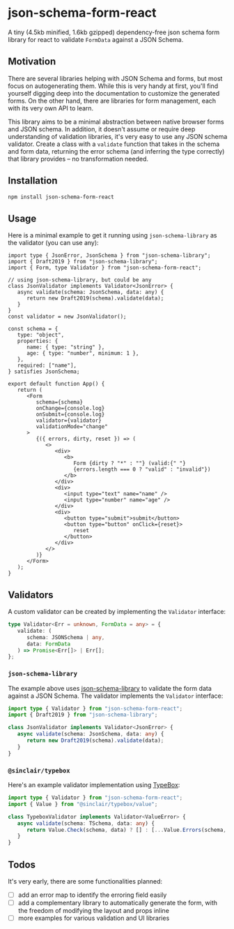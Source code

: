 # json-schema-form-react

A tiny (4.5kb minified, 1.6kb gzipped) dependency-free json schema form library for react to validate `FormData` against a JSON Schema.

## Motivation

There are several libraries helping with JSON Schema and forms, but most focus on autogenerating them. While this is very handy at first, you'll find yourself digging deep into the documentation to customize the generated forms. On the other hand, there are libraries for form management, each with its very own API to learn.

This library aims to be a minimal abstraction between native browser forms and JSON schema. In addition, it doesn't assume or require deep understanding of validation libraries, it's very easy to use any JSON schema validator. Create a class with a `validate` function that takes in the schema and form data, returning the error schema (and inferring the type correctly) that library provides – no transformation needed.

## Installation

```bash
npm install json-schema-form-react
```

## Usage

Here is a minimal example to get it running using `json-schema-library` as the validator (you can use any):

```tsx
import type { JsonError, JsonSchema } from "json-schema-library";
import { Draft2019 } from "json-schema-library";
import { Form, type Validator } from "json-schema-form-react";

// using json-schema-library, but could be any
class JsonValidator implements Validator<JsonError> {
   async validate(schema: JsonSchema, data: any) {
      return new Draft2019(schema).validate(data);
   }
}
const validator = new JsonValidator();

const schema = {
   type: "object",
   properties: {
      name: { type: "string" },
      age: { type: "number", minimum: 1 },
   },
   required: ["name"],
} satisfies JsonSchema;

export default function App() {
   return (
      <Form
         schema={schema}
         onChange={console.log}
         onSubmit={console.log}
         validator={validator}
         validationMode="change"
      >
         {({ errors, dirty, reset }) => (
            <>
               <div>
                  <b>
                     Form {dirty ? "*" : ""} (valid:{" "}
                     {errors.length === 0 ? "valid" : "invalid"})
                  </b>
               </div>
               <div>
                  <input type="text" name="name" />
                  <input type="number" name="age" />
               </div>
               <div>
                  <button type="submit">submit</button>
                  <button type="button" onClick={reset}>
                     reset
                  </button>
               </div>
            </>
         )}
      </Form>
   );
}
```

## Validators

A custom validator can be created by implementing the `Validator` interface:

```ts
type Validator<Err = unknown, FormData = any> = {
   validate: (
      schema: JSONSchema | any,
      data: FormData
   ) => Promise<Err[]> | Err[];
};
```

### `json-schema-library`

The example above uses [json-schema-library](https://github.com/sagold/json-schema-library) to validate the form data against a JSON Schema. The validator implements the `Validator` interface:

```ts
import type { Validator } from "json-schema-form-react";
import { Draft2019 } from "json-schema-library";

class JsonValidator implements Validator<JsonError> {
   async validate(schema: JsonSchema, data: any) {
      return new Draft2019(schema).validate(data);
   }
}
```

### `@sinclair/typebox`

Here's an example validator implementation using [TypeBox](https://github.com/sinclairzx81/typebox):

```ts
import type { Validator } from "json-schema-form-react";
import { Value } from "@sinclair/typebox/value";

class TypeboxValidator implements Validator<ValueError> {
   async validate(schema: TSchema, data: any) {
      return Value.Check(schema, data) ? [] : [...Value.Errors(schema, data)];
   }
}
```

## Todos

It's very early, there are some functionalities planned:

-  [ ] add an error map to identify the erroring field easily
-  [ ] add a complementary library to automatically generate the form, with the freedom of modifying the layout and props inline
-  [ ] more examples for various validation and UI libraries
